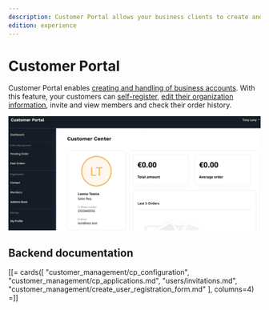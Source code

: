 ```yaml
---
description: Customer Portal allows your business clients to create and manage their company accounts.
edition: experience
---
```


# Customer Portal

Customer Portal enables [creating and handling of business accounts](https://doc.ibexa.co/projects/userguide/en/latest/shop_administration/manage_customers/).
With this feature, your customers can [self-register](https://doc.ibexa.co/projects/userguide/en/latest/shop_administration/company_self_registration/),
[edit their organization information](https://doc.ibexa.co/projects/userguide/en/latest/shop_administration/customer_portal/),
invite and view members and check their order history.

![Customer Portal dashboard](img/cp_dashboard_customer_portal.png)

## Backend documentation

[[= cards([
"customer_management/cp_configuration",
"customer_management/cp_applications.md",
"users/invitations.md",
"customer_management/create_user_registration_form.md"
], columns=4) =]]

